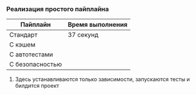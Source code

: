 ### Реализация простого пайплайна

| Пайплайн        | Время выполнения | 
|-----------------|------------------|
| Стандарт        | 37 секунд        |
| С кэшем         |                  |
| С автотестами   |                  |
| С безопасностью |                  | 

1. Здесь устанавливаются только зависимости, запускаются тесты и билдится проект

